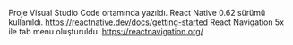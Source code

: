 Proje Visual Studio Code ortamında yazıldı.
React Native 0.62 sürümü kullanıldı.
https://reactnative.dev/docs/getting-started
React Navigation 5x ile tab menu oluşturuldu.
https://reactnavigation.org/
